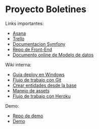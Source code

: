 # Proyecto Boletines

Links importantes:
- [Asana](https://app.asana.com)
- [Trello](https://trello.com/b/dwncOdSd/boletines)
- [Documentacion Symfony](http://symfony.com/doc/current/index.html)
- [Repo de Front-End](https://github.com/Gunigugu/Communitas)
- [Documento online de Modelo de datos](https://docs.google.com/document/d/1nRZkYKjIRz_ZzetTGPuUKWd_wJ_TQzPtIRuQukp36Rc/edit?usp=sharing)

Wiki interna:
- [Guia deploy en Windows](https://github.com/nlattessi/boletin-electronico/wiki/Guia-deploy-en-Windows)
- [Flujo de trabajo con Git](https://github.com/nlattessi/boletin-electronico/wiki/Flujo-de-trabajo-con-Git)
- [Crear entidades desde la base](https://github.com/nlattessi/boletin-electronico/wiki/Crear-entidades-en-Symfony-desde-la-base-de-datos)
- [Manejo de assets](https://github.com/nlattessi/boletin-electronico/wiki/Manejo-de-assets)
- [Flujo de trabajo con Heroku](https://github.com/nlattessi/boletin-electronico/wiki/Flujo-de-trabajo-con-Heroku)

Demo:
- [Repo de demo](https://github.com/nlattessi/communitas-dev)
- [Demo](http://communitas-dev.herokuapp.com/)
